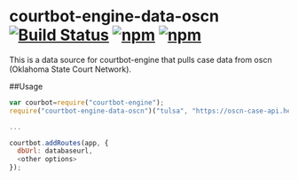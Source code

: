 # courtbot-engine-data-oscn [![Build Status](https://travis-ci.org/codefortulsa/courtbot-engine-data-oscn.svg?branch=master)](https://travis-ci.org/codefortulsa/ccourtbot-engine-data-oscn)  [![npm](https://img.shields.io/npm/v/courtbot-engine-data-oscn.svg?maxAge=0)](https://www.npmjs.com/package/courtbot-engine-data-oscn) [![npm](https://img.shields.io/npm/dt/courtbot-engine-data-oscn.svg?maxAge=0)](https://www.npmjs.com/package/courtbot-engine-data-oscn)

This is a data source for courtbot-engine that pulls case data from oscn (Oklahoma State Court Network).

##Usage

~~~javascript
var courbot=require("courtbot-engine");
require("courtbot-engine-data-oscn")("tulsa", "https://oscn-case-api.herokuapp.com");

...

courtbot.addRoutes(app, {
  dbUrl: databaseurl,
  <other options>
});
~~~

